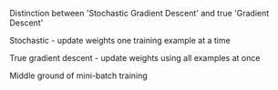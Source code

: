 Distinction between 'Stochastic Gradient Descent' and true 'Gradient Descent'

Stochastic - update weights one training example at a time

True gradient descent - update weights using all examples at once

Middle ground of mini-batch training